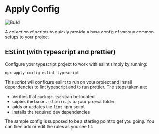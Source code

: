 # Apply Config

![Build](https://github.com/Roaders/apply-config/workflows/Build/badge.svg)

A collection of scripts to quickly provide a base config of various common setups to your project

## ESLint (with typescript and prettier)

Configure your typescript project to work with eslint simply by running:

```
npx apply-config eslint-typescript
```

This script will configure eslint to run on your project and install dependencies to lint typescript and to run prettier.
The steps taken are:

 * Verifies that `package.json` can be located
 * copies the base `.eslintrc.js` to your project folder
 * adds or updates the `lint` npm script
 * installs the required dev dependencies

The sample config is supposed to be a starting point to get you going. You can then add or edit the rules as you see fit.
